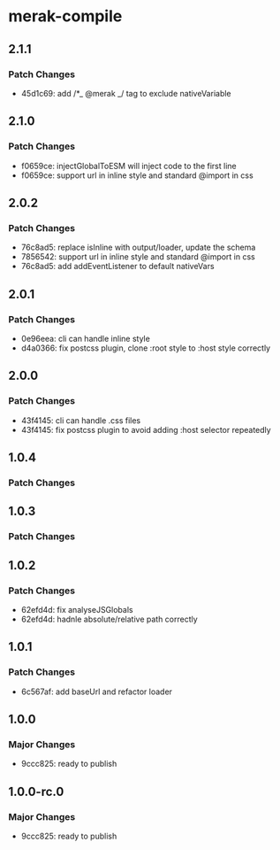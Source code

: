 # merak-compile

## 2.1.1

### Patch Changes

- 45d1c69: add /\*_ @merak _/ tag to exclude nativeVariable

## 2.1.0

### Patch Changes

- f0659ce: injectGlobalToESM will inject code to the first line
- f0659ce: support url in inline style and standard @import in css

## 2.0.2

### Patch Changes

- 76c8ad5: replace isInline with output/loader, update the schema
- 7856542: support url in inline style and standard @import in css
- 76c8ad5: add addEventListener to default nativeVars

## 2.0.1

### Patch Changes

- 0e96eea: cli can handle inline style
- d4a0366: fix postcss plugin, clone :root style to :host style correctly

## 2.0.0

### Patch Changes

- 43f4145: cli can handle .css files
- 43f4145: fix postcss plugin to avoid adding :host selector repeatedly

## 1.0.4

### Patch Changes

## 1.0.3

### Patch Changes

## 1.0.2

### Patch Changes

- 62efd4d: fix analyseJSGlobals
- 62efd4d: hadnle absolute/relative path correctly

## 1.0.1

### Patch Changes

- 6c567af: add baseUrl and refactor loader

## 1.0.0

### Major Changes

- 9ccc825: ready to publish

## 1.0.0-rc.0

### Major Changes

- 9ccc825: ready to publish
